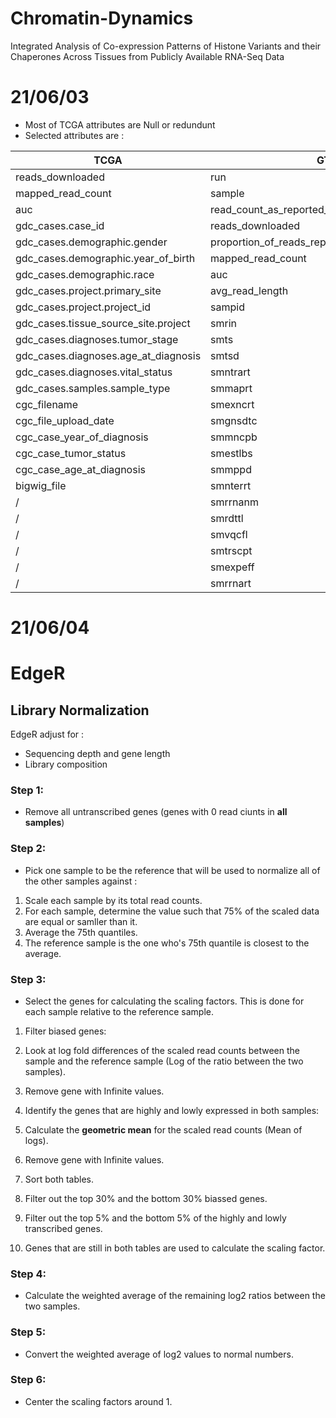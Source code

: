 # Chromatin-Dynamics
Integrated Analysis of Co-expression Patterns of Histone Variants and their Chaperones Across Tissues from Publicly Available RNA-Seq Data

# 21/06/03

- Most of TCGA attributes are Null or redundunt
- Selected attributes are :

__TCGA__ | __GTEx__
---------|---------
reads_downloaded | run 
mapped_read_count | sample
auc | read_count_as_reported_by_sra
gdc_cases.case_id | reads_downloaded
gdc_cases.demographic.gender | proportion_of_reads_reported_by_sra_downloaded
gdc_cases.demographic.year_of_birth | mapped_read_count	
gdc_cases.demographic.race | auc
gdc_cases.project.primary_site | avg_read_length
gdc_cases.project.project_id | sampid
gdc_cases.tissue_source_site.project | smrin
gdc_cases.diagnoses.tumor_stage | smts
gdc_cases.diagnoses.age_at_diagnosis | smtsd
gdc_cases.diagnoses.vital_status | smntrart
gdc_cases.samples.sample_type | smmaprt
cgc_filename | smexncrt
cgc_file_upload_date | smgnsdtc
cgc_case_year_of_diagnosis | smmncpb
cgc_case_tumor_status | smestlbs	
cgc_case_age_at_diagnosis | smmppd
bigwig_file | smnterrt	
 / | smrrnanm	
 / | smrdttl	
 / | smvqcfl	
 / | smtrscpt	
 / | smexpeff
 / | smrrnart

# 21/06/04

# EdgeR

## Library Normalization

EdgeR adjust for :
- Sequencing depth and gene length 
- Library composition 

### Step 1:
- Remove all untranscribed genes (genes with 0 read ciunts in **all samples**)

### Step 2:
- Pick one sample to be the reference that will be used to normalize all of the other samples against :

1. Scale each sample by its total read counts.
2. For each sample, determine the value such that 75% of the scaled data are equal or samller than it.
3. Average the 75th quantiles.
4. The reference sample is the one who's 75th quantile is closest to the average.

### Step 3:
- Select the genes for calculating the scaling factors. This is done for each sample relative to the reference sample.

1. Filter biased genes: 
2. Look at log fold differences of the scaled read counts between the sample and the reference sample (Log of the ratio between the two samples).
3. Remove gene with Infinite values.

4. Identify the genes that are highly and lowly expressed in both samples:
5. Calculate the **geometric mean** for the scaled read counts (Mean of logs).
6. Remove gene with Infinite values.

7. Sort both tables.

8. Filter out the top 30% and the bottom 30% biassed genes.

9. Filter out the top 5% and the bottom 5% of the highly and lowly transcribed genes.

10. Genes that are still in both tables are used to calculate the scaling factor.

### Step 4:
- Calculate the weighted average of the remaining log2 ratios between the two samples. 

### Step 5:
- Convert the weighted average of log2 values to normal numbers.

### Step 6:
- Center the scaling factors around 1.